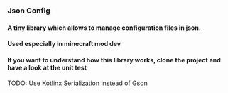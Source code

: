### Json Config

#### A tiny library which allows to manage configuration files in json.

#### Used especially in minecraft mod dev

#### If you want to understand how this library works, clone the project and have a look at the unit test

TODO: Use Kotlinx Serialization instead of Gson